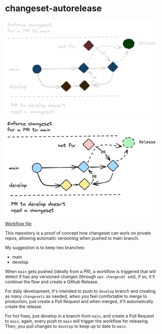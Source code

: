 # changeset-autorelease

![Flow](./flow-dark.png#gh-dark-mode-only)
![Flow](./flow-light.png#gh-light-mode-only)

[Workflow file](.github/workflows/release.yaml)

This repository is a proof of concept how changeset can work on private repos, allowing automatic versioning when pushed to main branch.

My suggestion is to keep two branches:

- main
- develop

When `main` gets pushed (ideally from a PR), a workflow is triggered that will detect if has any versioned changes (through `npx changeset add`), if so, it'll continue the flow and create a Github Release.

For daily development, it's intended to push to `develop` branch and creating as many `changesets` as needed, when you feel comfortable to merge to production, just create a Pull Request and when merged, it'll automatically create the release.

For hot fixes, just develop in a branch from `main`, and create a Pull Request to `main`, again, every push to `main` will trigger the workflow for releasing. Then, you pull changes to `develop` to keep up to date to `main`.
